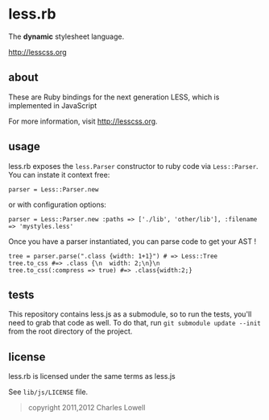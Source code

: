 less.rb
=======

The **dynamic** stylesheet language.

<http://lesscss.org>

about
-----

These are Ruby bindings for the next generation LESS, which is implemented in JavaScript

For more information, visit <http://lesscss.org>.

usage
------

less.rb exposes the `less.Parser` constructor to ruby code via `Less::Parser`. You can instate it
context free:

    parser = Less::Parser.new

or with configuration options:

    parser = Less::Parser.new :paths => ['./lib', 'other/lib'], :filename => 'mystyles.less'

Once you have a parser instantiated, you can parse code to get your AST !

    tree = parser.parse(".class {width: 1+1}") # => Less::Tree
    tree.to_css #=> .class {\n  width: 2;\n}\n
    tree.to_css(:compress => true) #=> .class{width:2;}

tests
-----

This repository contains less.js as a submodule, so to run the tests, you'll need to grab that code as well. To do that, run `git submodule update --init` from the root directory of the project.


license
-------

less.rb is licensed under the same terms as less.js

See `lib/js/LICENSE` file.


> copyright 2011,2012 Charles Lowell
